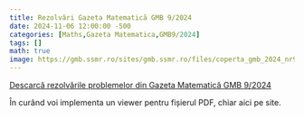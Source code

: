 ```yaml
---
title: Rezolvări Gazeta Matematică GMB 9/2024
date: 2024-11-06 12:00:00 -500
categories: [Maths,Gazeta Matematica,GMB9/2024]
tags: []
math: true
image: https://gmb.ssmr.ro/sites/gmb.ssmr.ro/files/coperta_gmb_2024_nr9.jpg
---
```



[Descarcă rezolvările problemelor din Gazeta Matematică GMB 9/2024](/assets/gmb/GMB09_2024.pdf)


În curând voi implementa un viewer pentru fișierul PDF, chiar aici pe site.

<object data="{{ '/assets/gmb/GMB09_2024.pdf' | relative_url }}" height="1024" width="768" type='application/pdf'></object>


